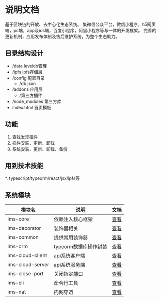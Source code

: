 # 说明文档

基于区块链的开放、去中心化生态系统。
集微信公众平台，微信小程序，h5网页端，pc端，app及ios端，百度小程序，阿里小程序等与一体的开发框架。
完善的更新机制，应用发布体制及售后维护系统，为整个生态助力。

## 目录结构设计

* /data leveldb管理
* /ipfs ipfs存储层
* /config 配置目录
    * /db.json
* /addons 应用层
    * /第三方插件
* /node_modules 第三方库
* index.html 首页模板

## 功能
1. 查找发现插件
2. 插件安装、更新、卸载
3. 系统安装、更新、卸载、备份

## 用到技术技能

*. typescript/typeorm/react/jsx/ipfs等


## 系统模块

| 模块名              | 说明             | 文档                                |
|------------------|----------------|-----------------------------------|
| ims-core         | 依赖注入核心框架       | [查看](./packages/ims-core)         |
| ims-decorator    | 装饰器相关          | [查看](./packages/ims-decorator)    |
| ims-common       | 提供常用装饰器        | [查看](./packages/ims-common)       |
| ims-orm          | typeorm数据库操作封装 | [查看](./packages/ims-orm)          |
| ims-cloud-client | api系统客户端       | [查看](./packages/ims-cloud-client) |
| ims-cloud-server | api系统服务端       | [查看](./packages/ims-cloud-server) |
| ims-close-port   | 关闭指定端口         | [查看](./packages/ims-close-port)   |
| ims-cli          | 命令行工具          | [查看](./packages/ims-cli)          |
| ims-nat          | 内网穿透           | [查看](./packages/ims-nat)          |
